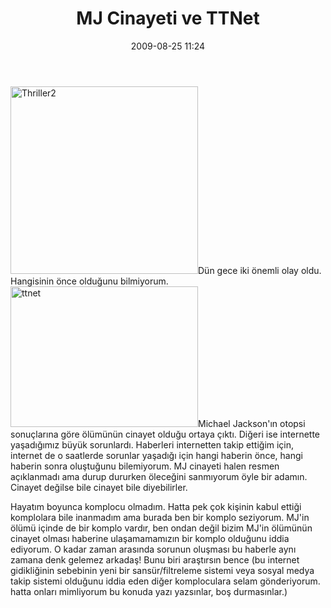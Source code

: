 ﻿---
layout: post
title: MJ Cinayeti ve TTNet
date: 2009-08-25 11:24
comments: true
categories: []
---
<a href="http://onurbaykal.com.tr/wp-content/uploads/2009/08/Thriller2.jpg"><img class="alignleft size-medium wp-image-1222" title="Thriller2" src="http://onurbaykal.com.tr/wp-content/uploads/2009/08/Thriller2-300x300.jpg" alt="Thriller2" width="300" height="300" /></a>Dün gece iki önemli olay oldu. Hangisinin önce olduğunu bilmiyorum.<a href="http://onurbaykal.com.tr/wp-content/uploads/2009/08/ttnet.jpg"><img class="alignright size-medium wp-image-1223" title="ttnet" src="http://onurbaykal.com.tr/wp-content/uploads/2009/08/ttnet-300x225.jpg" alt="ttnet" width="300" height="225" /></a>Michael Jackson'ın otopsi sonuçlarına göre ölümünün cinayet olduğu ortaya çıktı. Diğeri ise internette yaşadığımız büyük sorunlardı. Haberleri internetten takip ettiğim için, internet de o saatlerde sorunlar yaşadığı için hangi haberin önce, hangi haberin sonra oluştuğunu bilemiyorum. MJ cinayeti halen resmen açıklanmadı ama durup dururken öleceğini sanmıyorum öyle bir adamın. Cinayet değilse bile cinayet bile diyebilirler.

Hayatım boyunca komplocu olmadım. Hatta pek çok kişinin kabul ettiği komplolara bile inanmadım ama burada ben bir komplo seziyorum. MJ'in ölümü içinde de bir komplo vardır, ben ondan değil bizim MJ'in ölümünün cinayet olması haberine ulaşamamamızın bir komplo olduğunu iddia ediyorum. O kadar zaman arasında sorunun oluşması bu haberle aynı zamana denk gelemez arkadaş! Bunu biri araştırsın bence (bu internet gidikliğinin sebebinin yeni bir sansür/filtreleme sistemi veya sosyal medya takip sistemi olduğunu iddia eden diğer komploculara selam gönderiyorum. hatta onları mimliyorum bu konuda yazı yazsınlar, boş durmasınlar.)
